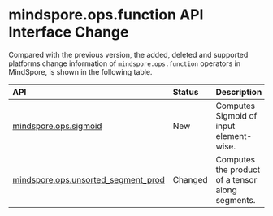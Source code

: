 # mindspore.ops.function API Interface Change

Compared with the previous version, the added, deleted and supported platforms change information of `mindspore.ops.function` operators in MindSpore, is shown in the following table.

|API|Status|Description|Support Platform|Class
|:----|:----|:----|:----|:----
[mindspore.ops.sigmoid](https://mindspore.cn/docs/en/r1.10/api_python/ops/mindspore.ops.sigmoid.html#mindspore.ops.sigmoid)|New|Computes Sigmoid of input element-wise.|r1.10: Ascend/GPU/CPU|Activation Functions
[mindspore.ops.unsorted_segment_prod](https://mindspore.cn/docs/en/r1.10/api_python/ops/mindspore.ops.unsorted_segment_prod.html#mindspore.ops.unsorted_segment_prod)|Changed|Computes the product of a tensor along segments.|r1.9: Ascend/GPU/CPU => r1.10: Ascend/GPU|Array Operation
